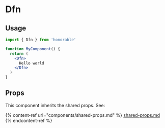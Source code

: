 # Dfn

## Usage

```jsx
import { Dfn } from 'honorable'

function MyComponent() {
  return (
    <Dfn>
      Hello world
    </Dfn>
  )
}
```

## Props

This component inherits the shared props. See:

{% content-ref url="components/shared-props.md" %}
[shared-props.md](components/shared-props.md)
{% endcontent-ref %}

